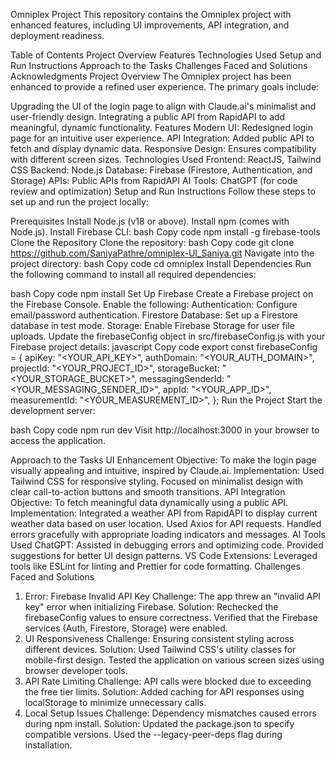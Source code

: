 Omniplex Project
This repository contains the Omniplex project with enhanced features, including UI improvements, API integration, and deployment readiness.

Table of Contents
Project Overview
Features
Technologies Used
Setup and Run Instructions
Approach to the Tasks
Challenges Faced and Solutions
Acknowledgments
Project Overview
The Omniplex project has been enhanced to provide a refined user experience. The primary goals include:

Upgrading the UI of the login page to align with Claude.ai's minimalist and user-friendly design.
Integrating a public API from RapidAPI to add meaningful, dynamic functionality.
Features
Modern UI: Redesigned login page for an intuitive user experience.
API Integration: Added public API to fetch and display dynamic data.
Responsive Design: Ensures compatibility with different screen sizes.
Technologies Used
Frontend: ReactJS, Tailwind CSS
Backend: Node.js
Database: Firebase (Firestore, Authentication, and Storage)
APIs: Public APIs from RapidAPI
AI Tools: ChatGPT (for code review and optimization)
Setup and Run Instructions
Follow these steps to set up and run the project locally:

Prerequisites
Install Node.js (v18 or above).
Install npm (comes with Node.js).
Install Firebase CLI:
bash
Copy code
npm install -g firebase-tools
Clone the Repository
Clone the repository:
bash
Copy code
git clone https://github.com/SaniyaPathre/omniplex-UI_Saniya.git
Navigate into the project directory:
bash
Copy code
cd omniplex
Install Dependencies
Run the following command to install all required dependencies:

bash
Copy code
npm install
Set Up Firebase
Create a Firebase project on the Firebase Console.
Enable the following:
Authentication: Configure email/password authentication.
Firestore Database: Set up a Firestore database in test mode.
Storage: Enable Firebase Storage for user file uploads.
Update the firebaseConfig object in src/firebaseConfig.js with your Firebase project details:
javascript
Copy code
export const firebaseConfig = {
  apiKey: "<YOUR_API_KEY>",
  authDomain: "<YOUR_AUTH_DOMAIN>",
  projectId: "<YOUR_PROJECT_ID>",
  storageBucket: "<YOUR_STORAGE_BUCKET>",
  messagingSenderId: "<YOUR_MESSAGING_SENDER_ID>",
  appId: "<YOUR_APP_ID>",
  measurementId: "<YOUR_MEASUREMENT_ID>",
};
Run the Project
Start the development server:

bash
Copy code
npm run dev
Visit http://localhost:3000 in your browser to access the application.

Approach to the Tasks
UI Enhancement
Objective: To make the login page visually appealing and intuitive, inspired by Claude.ai.
Implementation:
Used Tailwind CSS for responsive styling.
Focused on minimalist design with clear call-to-action buttons and smooth transitions.
API Integration
Objective: To fetch meaningful data dynamically using a public API.
Implementation:
Integrated a weather API from RapidAPI to display current weather data based on user location.
Used Axios for API requests.
Handled errors gracefully with appropriate loading indicators and messages.
AI Tools Used
ChatGPT:
Assisted in debugging errors and optimizing code.
Provided suggestions for better UI design patterns.
VS Code Extensions:
Leveraged tools like ESLint for linting and Prettier for code formatting.
Challenges Faced and Solutions
1. Error: Firebase Invalid API Key
Challenge: The app threw an "invalid API key" error when initializing Firebase.
Solution:
Rechecked the firebaseConfig values to ensure correctness.
Verified that the Firebase services (Auth, Firestore, Storage) were enabled.
2. UI Responsiveness
Challenge: Ensuring consistent styling across different devices.
Solution:
Used Tailwind CSS's utility classes for mobile-first design.
Tested the application on various screen sizes using browser developer tools.
3. API Rate Limiting
Challenge: API calls were blocked due to exceeding the free tier limits.
Solution:
Added caching for API responses using localStorage to minimize unnecessary calls.
4. Local Setup Issues
Challenge: Dependency mismatches caused errors during npm install.
Solution:
Updated the package.json to specify compatible versions.
Used the --legacy-peer-deps flag during installation.
